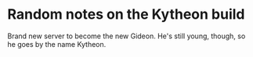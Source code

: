 Random notes on the Kytheon build
=================================

Brand new server to become the new Gideon. He's still young, though, so he goes
by the name Kytheon.

